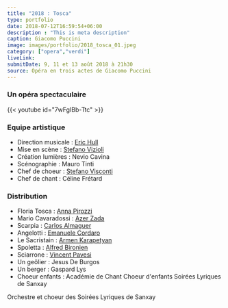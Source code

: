 ```yaml
---
title: "2018 : Tosca"
type: portfolio
date: 2018-07-12T16:59:54+06:00
description : "This is meta description"
caption: Giacomo Puccini
image: images/portfolio/2018_tosca_01.jpeg
category: ["opera","verdi"]
liveLink: 
submitDate: 9, 11 et 13 août 2018 à 21h30
source: Opéra en trois actes de Giacomo Puccini
---
```

### Un opéra spectaculaire


{{< youtube id="7wFgIBb-Ttc" >}}


### Equipe artistique

- Direction musicale : [Eric Hull](/artists/eric_hull)
- Mise en scène : [Stefano Vizioli](/artists/stefano_vizioli/)
- Création lumières : Nevio Cavina
- Scénographie : Mauro Tinti
- Chef de choeur : [Stefano Visconti](/artists/stefano_visconti/)
- Chef de chant : Céline Frétard


### Distribution

- Floria Tosca : [Anna Pirozzi](/artists/anna_pirozzi/)
- Mario Cavaradossi : [Azer Zada](/artists/azer_zada/)
- Scarpia : [Carlos Almaguer](/artists/carlos_almaguer)
- Angelotti : [Emanuele Cordaro](/artists/emanuele_cordaro/)
- Le Sacristain : [Armen Karapetyan](/artists/armen_karapetyan/)
- Spoletta : [Alfred Bironien](/artists/alfred_bironien/)
- Sciarrone : [Vincent Pavesi](/artists/vincent_pavesi/)
- Un geôlier : Jesus De Burgos
- Un berger : Gaspard Lys
- Choeur enfants : Académie de Chant Choeur d'enfants Soirées Lyriques de Sanxay


Orchestre et choeur des Soirées Lyriques de Sanxay

